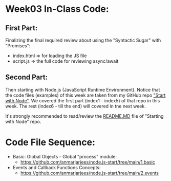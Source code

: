 # Week03 In-Class Code:

## First Part:
Finalizing the final required review about using the "Syntactic Sugar" with "Promises":
- index.html => for loading the JS file
- script.js => the full code for reviewing async/await

## Second Part:
Then starting with Node.js (JavaScript Runtime Environment). Notice that the code files (examples) of this week are taken from my GitHub repo ["Start with Node"](https://github.com/anmarjarjees/node.js-start). We covered the first part (index1 - index5) of that repo in this week. The rest (index6 - till the end) will covered in tne next week.

It's strongly recommended to read/review the [README.MD](https://github.com/anmarjarjees/node.js-start) file of "Starting with Node" repo.

# Code File Sequence:
- Basic: Global Objects - Global "process" module:
    - https://github.com/anmarjarjees/node.js-start/tree/main/1.basic
- Events and Callback Functions Concepts:
    - https://github.com/anmarjarjees/node.js-start/tree/main/2.events
